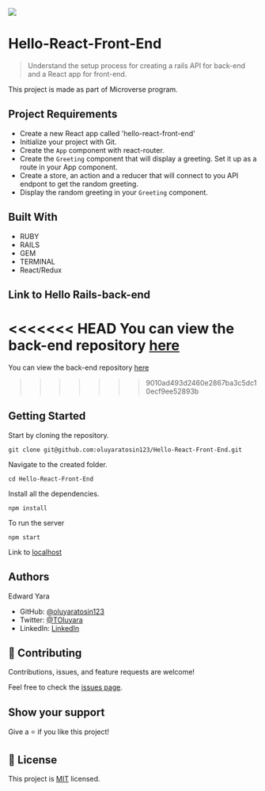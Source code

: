 ![](https://img.shields.io/badge/Microverse-blueviolet)

# Hello-React-Front-End

> Understand the setup process for creating a rails API for back-end and a React app for front-end.

This project is made as part of Microverse program.

## Project Requirements

- Create a new React app called 'hello-react-front-end'
- Initialize your project with Git.
- Create the `App` component with react-router.
- Create the `Greeting` component that will display a greeting. Set it up as a route in your App component.
- Create a store, an action and a reducer that will connect to you API endpont to get the random greeting.
- Display the random greeting in your `Greeting` component.

## Built With

- RUBY
- RAILS
- GEM
- TERMINAL
- React/Redux

## Link to Hello Rails-back-end

<<<<<<< HEAD
You can view the back-end repository [here](https://github.com/oluyaratosin123/Hello-Rails-Back-End)
=======
You can view the back-end repository [here]()
>>>>>>> 9010ad493d2460e2867ba3c5dc10ecf9ee52893b

## Getting Started

Start by cloning the repository.

```
git clone git@github.com:oluyaratosin123/Hello-React-Front-End.git
```

Navigate to the created folder.

```
cd Hello-React-Front-End
```

Install all the dependencies.

```
npm install
```

To run the server

```
npm start
```

Link to [localhost](http://localhost:3000/)

## Authors
Edward Yara  
- GitHub: [@oluyaratosin123](https://github.com/oluyaratosin123)
- Twitter: [@TOluyara](https://twitter.com/TOluyara)
- LinkedIn: [LinkedIn](https://www.linkedin.com/in/edward-oluyara/)

## 🤝 Contributing

Contributions, issues, and feature requests are welcome!

Feel free to check the [issues page](../../issues/).

## Show your support

Give a ⭐️ if you like this project!

## 📝 License

This project is [MIT](./MIT.md) licensed.
